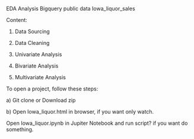 EDA Analysis Bigquery public data Iowa_liquor_sales

Content:

1. Data Sourcing

2. Data Cleaning

3. Univariate Analysis

4. Bivariate Analysis

5. Multivariate Analysis


To open a project, follow these steps:

a) Git clone or Download zip

b) Open Iowa_liquor.html in browser, if you want only watch.

   Open Iowa_liquor.ipynb in Jupiter Notebook and run script? if you want do something.



